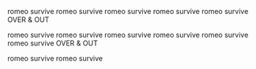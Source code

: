 romeo survive
romeo survive
romeo survive
romeo survive
romeo survive
OVER & OUT

romeo survive
romeo survive
romeo survive
romeo survive
romeo survive
romeo survive
OVER & OUT

romeo survive
romeo survive